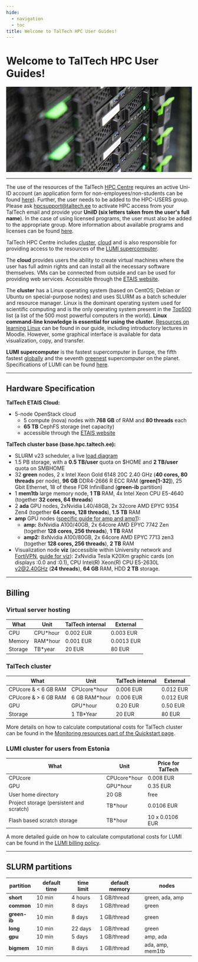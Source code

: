 ```yaml
---
hide:
  - navigation
  - toc
title: Welcome to TalTech HPC User Guides!
---
```


# Welcome to TalTech HPC User Guides!

![HPC](assets/HPC.jpg)

---

The use of the resources of the TalTech [HPC Centre](https://taltech.ee/en/itcollege/hpc-centre) requires an active Uni-ID account (an application form for non-employees/non-students can be found [here](https://taltech.atlassian.net/wiki/spaces/ITI/pages/38996020/Uni-ID+lepinguv+line+konto)). Further, the user needs to be added to the HPC-USERS group. Please ask [hpcsupport@taltech.ee](mailto:hpcsupport@taltech.ee) to activate HPC access from your TalTech email and provide your **UniID (six letters taken from the user's full name**). In the case of using licensed programs, the user must also be added to the appropriate group. More information about available programs and licenses can be found [here](/software/software).

TalTech HPC Centre includes [cluster](/access/cluster), [cloud](/access/cloud) and is also responsible for providing access to the resources of the [LUMI supercomputer](/access/lumi).

The **cloud** provides users the ability to create virtual machines where the user has full admin rights and can install all the necessary software themselves. VMs can be connected from outside and can be used for providing web services. Accessible through the [ETAIS website](https://etais.ee/using/).

The **cluster** has a Linux operating system (based on CentOS; Debian or Ubuntu on special-purpose nodes) and uses SLURM as a batch scheduler and resource manager. Linux is the dominant operating system used for scientific computing and is the only operating system present in the [Top500](https://www.top500.org/) list (a list of the 500 most powerful computers in the world). **Linux command-line knowledge is essential for using the cluster.** [Resources on learning Linux](/learning/learning) can be found in our guide, including introductory lectures in Moodle. However, some graphical interface is available for data visualization, copy, and transfer.

**LUMI supercomputer** is the fastest supercomputer in Europe, the fifth fastest [globally](https://www.top500.org/lists/top500/2023/11/) and the seventh [greenest](https://www.top500.org/lists/green500/2023/11/) supercomputer on the planet. Specifications of LUMI can be found [here](/access/lumi#what-is-lumi).

---

## Hardware Specification

**TalTech ETAIS Cloud:**

- 5-node OpenStack cloud
  - 5 compute (nova) nodes with **768 GB** of RAM and **80 threads** each
  - **65 TB** CephFS storage (net capacity)
  - accessible through the [ETAIS website](https://etais.ee/using/)

**TalTech cluster base (base.hpc.taltech.ee):**

- SLURM v23 scheduler, a live [load diagram](https://base.hpc.taltech.ee/)
- 1.5 PB storage, with a **0.5 TB/user** quota on $HOME and **2 TB/user** quota on SMBHOME
- 32 **green** nodes, 2 x Intel Xeon Gold 6148 20C 2.40 GHz (**40 cores, 80 threads** per node), **96 GB** DDR4-2666 R ECC RAM (**green[1-32]**), 25 Gbit Ethernet, 18 of these FDR InfiniBand (**green-ib** partition)
- 1 **mem1tb** large memory node, **1 TB** RAM, 4x Intel Xeon CPU E5-4640 (together **32 cores, 64 threads**)
- 2 **ada** GPU nodes, 2xNvidia L40/48GB, 2x 32core AMD EPYC 9354 Zen4 (together **64 cores, 128 threads**), **1.5 TB** RAM
- **amp** GPU nodes ([specific guide for amp and amp1](/access/cluster-gpu)):
  - **amp:** 8xNvidia A100/40GB, 2x 64core AMD EPYC 7742 Zen (together **128 cores, 256 threads**), **1 TB** RAM
  - **amp2:** 8xNvidia A100/80GB, 2x 64core AMD EPYC 7713 zen3 (together **128 cores, 256 threads**), **2 TB** RAM
- Visualization node **viz** (accessible within University network and [FortiVPN](https://taltech.atlassian.net/wiki/spaces/ITI/pages/38994267/Kaug+hendus+FortiClient+VPN+Remote+connection+with+FortiClient+VPN), [guide for viz](/visualization/visualization)): 2xNvidia Tesla K20Xm graphic cards (on displays :0.0 and :0.1), CPU Intel(R) Xeon(R) CPU E5-2630L v2@2.40GHz (**24 threads**), **64 GB** RAM, HDD **2 TB** storage.

---

## Billing

### Virtual server hosting

| What    | Unit       | TalTech internal | External  |
|---------|------------|------------------|-----------|
| CPU     | CPU*hour   | 0.002 EUR        | 0.003 EUR |
| Memory  | RAM*hour   | 0.001 EUR        | 0.0013 EUR|
| Storage | TB*year    | 20 EUR           | 80 EUR    |

### TalTech cluster

| What                | Unit           | TalTech internal | External  |
|---------------------|----------------|------------------|-----------|
| CPUcore & < 6 GB RAM| CPUcore*hour   | 0.006 EUR        | 0.012 EUR |
| CPUcore & > 6 GB RAM| 6 GB RAM*hour  | 0.006 EUR        | 0.012 EUR |
| GPU                 | GPU*hour       | 0.20 EUR         | 0.50 EUR  |
| Storage             | 1 TB*Year      | 20 EUR           | 80 EUR    |

More details on how to calculate computational costs for TalTech cluster can be found in the [Monitoring resources part of the Quickstart page](/access/cluster#monitoring-resource-usage).

### LUMI cluster for users from Estonia

| What                    | Unit       | Price for TalTech |
|-------------------------|------------|-------------------|
| CPUcore                 | CPUcore*hour| 0.008 EUR         |
| GPU                     | GPU*hour   | 0.35 EUR          |
| User home directory     | 20 GB      | free              |
| Project storage (persistent and scratch) | TB*hour | 0.0106 EUR |
| Flash based scratch storage | TB*hour | 10 x 0.0106 EUR   |

A more detailed guide on how to calculate computational costs for LUMI can be found in the [LUMI billing policy](https://docs.lumi-supercomputer.eu/runjobs/lumi_env/billing/#compute-billing).

---

## SLURM partitions

| partition | default time | time limit | default memory | nodes       |
|-----------|--------------|------------|----------------|-------------|
| **short** | 10 min       | 4 hours    | 1 GB/thread    | green, ada, amp |
| **common**| 10 min       | 8 days     | 1 GB/thread    | green       |
| **green-ib** | 10 min    | 8 days     | 1 GB/thread    | green       |
| **long**  | 10 min       | 22 days    | 1 GB/thread    | green       |
| **gpu**   | 10 min       | 5 days     | 1 GB/thread    | amp, ada    |
| **bigmem**| 10 min       | 8 days     | 1 GB/thread    | ada, amp, mem1tb |
